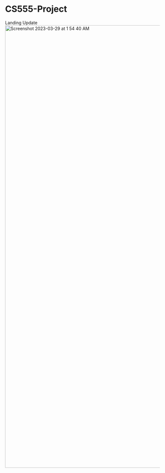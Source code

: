 # CS555-Project

Landing Update
<img width="1440" alt="Screenshot 2023-03-29 at 1 54 40 AM" src="https://user-images.githubusercontent.com/112989454/228439417-6b59ba6b-9178-457f-9245-eb01df743f9f.png">
